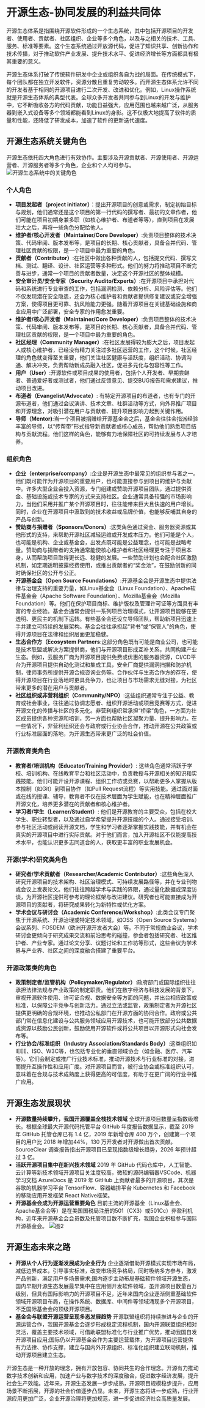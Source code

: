 # 开源生态-协同发展的利益共同体
开源生态体系是指围绕开源软件形成的一个生态系统，其中包括开源项目的开发者、使用者、贡献者、社区组织、企业等多个角色，以及与之相关的技术、工具、服务、标准等要素。这个生态系统通过开放源代码，促进了知识共享、创新协作和技术传播，对于推动软件产业发展、提升技术水平、促进经济增长等方面都具有极其重要的意义。

开源生态体系打破了传统软件研发中企业或组织各自为战的局面。在传统模式下，每个团队都在独立开发软件，资源分散且重复劳动较多。而开源生态体系允许不同的开发者基于相同的开源项目进行二次开发、改进和优化。例如，Linux操作系统就是开源生态体系的典型代表。全球众多开发者共同参与到Linux的开发与维护中，它不断吸收各方的代码贡献，功能日益强大，应用范围也越来越广泛，从服务器到嵌入式设备等多个领域都能看到Linux的身影。这不仅极大地提高了软件的质量和性能，还降低了研发成本，加速了软件的更新迭代速度。

## 开源生态系统关键角色
开源生态依托四大角色进行有效协作。主要涉及开源贡献者、开源使用者、开源运营者、开源服务者等多个角色，企业和个人均可参与。
![开源生态系统中的关键角色](https://github.com/December21-dev/osewp/blob/main/images/key-role.png)

### 个人角色
- **项目发起者（project initiator）**：提出开源项目的创意或需求，制定初始目标与规划，他们通常还是这个项目的第一行代码的撰写者、最初的文章作者，他们可能在项目初期身兼多职（如核心维护者、布道者等等），直到项目在发展壮大之后，再将一些角色分配给他人。
- **维护者/核心开发者（Maintainer/Core Developer）**:负责项目整体的技术决策、代码审阅、版本发布等，是项目的长期、核心贡献者，具备合并代码、管理社区贡献的权限，是一个项目中最为重要的角色。
- **贡献者（Contributor）**:在社区中做出各种贡献的人，包括提交代码、撰写文档、测试、翻译、设计、社区运营等多种形式。他们的努力将推动项目不断完善与进步，通常一个项目的贡献者数量，决定这个开源社区的整体规模。
- **安全审计员/安全专家（Security Audito/Experts）**:在开源项目中承担对代码和系统进行专业审查的工作，包括漏洞检测、依赖分析、风险评估等。他们不仅发现潜在安全隐患，还会为核心维护者和贡献者提供修复建议或安全增强方案，使得项目更可靠、抗风险能力更强。随着开源项目在关键基础设施和商业应用中广泛部署，安全专家的作用愈发重要。
- **维护者/核心开发者（Maintainer/Core Developer）**:负责项目整体的技术决策、代码审阅、版本发布等，是项目的长期、核心贡献者，具备合并代码、管理社区贡献的权限，是一个项目中最为重要的角色。
- **社区经理（Community Manager）**:在社区发展得较为膨大之后，项目发起人或核心维护者，已经没有精力关注过多社区运营的工作，这个时候，社区经理的角色就变得至关重要，他们关注社区健康与活跃度，组织活动、协调沟通、解决冲突，负责帮助新成员融入社区，促进多元化与包容性等工作。
- **用户（User）**:开源软件或项目成果的使用者，包括个人开发者、早期尝鲜者、普通爱好者或测试者，他们通过反馈意见、提交BUG报告和需求建议，推动项目改进。
- **布道者（Evangelist/Advocate）**: 有特定开源项目的布道者，也有专门的开源布道者，他们通过会议演讲、技术文章、社群活动等方式，向外界推广项目和开源理念，对吸引潜在用户与贡献者、提升项目影响力起到关键作用。
- **导师（Mentor)**:当一个项目被捐赠给开源基金会之后，基金会往往会指派经验丰富的导师，以“传帮带”形式指导新贡献者或核心成员，帮助他们熟悉项目结构与贡献流程。他们这样的角色，能够有力地保障社区的可持续发展与人才培养。

### 组织角色
- **企业（enterprise/company）**:企业是开源生态中最常见的组织参与者之一。他们既可能作为开源项目的重要用户，也可能直接参与到项目的维护与贡献中。许多大型企业会投入资源，专门组建或赞助开源项目团队，通过提供资金、基础设施或技术专家的方式来支持社区。企业通常具备较强的市场影响力，当他们采用并推广某个开源项目时，往往能带来巨大且快速的用户增长。同时，企业在开源项目中汲取到的技术收益或品牌价值，也能够反哺其自身的产品与创新。
- **赞助商与捐赠者（Sponsors/Donors）**:这类角色通过资金、服务器资源或其他形式的支持，来帮助开源社区减轻运维或开发成本压力。他们可能是个人，也可能是机构、企业或基金会，出发点既可能是公益理念，也可能是战略考量。赞助商与捐赠者的支持通常能使核心维护者和社区经理更专注于项目本身，从而帮助项目取得更长远、稳健的发展。一些赞助计划也会配合社区激励机制，如定期透明披露经费使用，或推出贡献者的“奖金池”，在鼓励创新的同时确保社区的公开与公正。
- **开源基金会（Open Source Foundations）**:开源基金会是开源生态中提供法律与治理支持的重要力量，如Linux基金会（Linux Foundation）、Apache软件基金会（Apache Software Foundation）、Mozilla基金会（Mozilla Foundation）等。他们在保护项目商标、维护版权及管理许可证等方面具有丰富的专业经验。基金会通常会提供一系列项目治理模式，让开源项目能够在更透明、更民主的机制下运转。有些基金会还设立导师团队，帮助新项目迅速上手并建立可持续的发展架构。基金会往往承担起“背书”或“保管人”的角色，使得开源项目在法律和组织层面更加稳健。
- **生态合作方（Ecosystem Partners**:这部分角色既有可能是商业公司，也可能是技术联盟或解决方案提供商，他们与开源项目形成互补关系，共同构建产业生态。例如，云服务厂商为开源项目提供免费或优惠的服务器资源，CI/CD平台为开源项目提供自动化测试和集成工具，安全厂商提供漏洞扫描和防护机制，律师事务所提供开源合规咨询业务等。合作伙伴与生态合作方的存在，使得开源项目在行业落地时更具竞争力，也让项目与市场需求无缝对接，为社区带来更多的潜在用户与贡献者。
- **社区组织或非营利组织（Community/NPO）**:这些组织通常专注于公益、教育或社会事业，往往通过协调志愿者、组织开源活动或项目竞赛等方式，促进开源文化的传播与社区的多元化。非营利组织常承担“桥梁”角色，一方面为社区成员提供各种资源和培训，另一方面也帮助社区凝聚力量、提升影响力。在一些情况下，非营利组织还会与政府或行业协会合作，推动开源在公共政策或行业标准层面的落地，为开源生态带来更广泛的社会价值。

### 开源教育类角色
- **教育者/培训机构（Educator/Training Provider）**: 这些角色通常活跃于学校、培训机构、在线教育平台和社区活动中，负责教授与开源相关的知识和实践技能。他们可能开设开源课程、组织工作坊或竞赛，以帮助更多人掌握从版本控制（如Git）到项目协作（如Pull Request流程）等实用技能。通过面对面或在线的授课、辅导，教育者不仅在技术层面为学生赋能，也在精神层面推广开源文化，培养更多潜在的贡献者和核心维护者。
- **学习者/学生（Learner/Student）**: 他们是开源教育的主要受众，包括在校大学生、职业转型者，以及通过自学希望提升开源技能的个人。通过接受培训、参与社区活动或阅读开源文档，学生和学习者逐渐掌握实践技能，并有机会在真实的开源项目中进行实际贡献。对于他们而言，加入开源社区不仅能提高技术水平，也能认识更多志同道合的人，获取更丰富的职业发展机会。


### 开源(学术)研究类角色
- **研究者/学术贡献者（Researcher/Academic Contributor）**:这些角色深入研究开源项目的技术架构、社区治理模式、可持续发展路径等，并在专业刊物或会议上发表论文。他们往往跨越学术与实践的界限，通过量化数据或深度访谈，为开源社区提供可参考的理论框架与改进建议。研究者也可能直接成为开源项目的贡献者，将研究成果转化为新特性或优化方案。
- **学术会议与研讨会（Academic Conference/Workshop）**:此类会议专门聚焦于开源系统、开源治理或特定技术领域，如OSS（Open Source Systems）会议系列、FOSDEM（欧洲开源开发者大会）等。不同于常规商业会议，学术研讨会更倾向于研究成果交流和前沿思考的碰撞，参会者包括研究者、社区维护者、产业专家。通过论文分享、议题讨论和工作坊等形式，这些会议为学术界与产业界、社区之间的深度融合搭建了重要平台。

### 开源政策类的角色
- **政策制定者/监管机构（Policymaker/Regulator）**:政府部门或国际组织往往承担法律法规与产业政策的制定职责。他们在数字经济与科技发展的背景下，审视开源软件使用、许可证合规、数据安全等方面的问题，并出台相应政策或标准，以保障公平竞争与创新活力。通过立法或监管，政策制定者为开源社区提供更明确的合规环境，也推动公私部门在开源方面的协同合作。政府或公共部门常在信息化建设与公共服务领域应用开源技术，也可能开放部分公共数据或资源以鼓励公民创新，鼓励使用开源软件或将公共项目以开源形式向社会发布等。
- **行业协会/标准组织（Industry Association/Standards Body）**:这类组织如IEEE、ISO、W3C等，也包括专业化的垂直领域协会（如金融、医疗、汽车等）。它们会制定或推广行业技术标准，推动开源技术与行业标准的对接，进而提升互操作性和应用广度。对开源项目而言，被行业协会或标准组织认可，意味着在合规与技术成熟度上获得更高的可信度，有助于在更广阔的行业中推广应用。

## 开源生态发展现状

- **开源数量持续攀升，我国开源覆盖全栈技术领域**
全球开源项目数量呈指数级增长。根据全球最大开源代码托管平台 GitHub 年度报告数据显示，截至 2019 年 GitHub 托管仓库已有 1.4 亿，2019 年新增仓库 400 万个，创建第一个项目的用户比 2018 年增加44%，130 万开发者对开源做出首次贡献。SourceClear 调查报告指出开源项目已呈现指数级增长趋势，2026 年预计超过 3 亿。
- **活跃开源项目集中在新兴技术领域**
  2019 年 GitHub 代码仓库中，人工智能、云计算等新技术领域开源项目关注度较高，微软的源码编辑器VSCode、机器学习文档 AzureDocs 是 2019 年 GitHub 上贡献者最多的开源项目，其次是谷歌的机器学习平台 TensorFlow、容器编排平台 Kubernetes 和 Facebook 的移动应用开发框架 React Native框架。
- **开源基金会成为开源运营重要角色**
目前主流的开源基金（Linux基金会、Apache基金会等）是在美国国税局注册的501（CX3）或501Cc）非盈利机构，近年来开源基金会会员数及托管项目数不断扩充，我国企业积极参与国际开源基金会。
![图2](https://github.com/December21-dev/osewp/blob/main/images/%E5%9F%BA%E9%87%91%E4%BC%9A%E6%95%B0%E6%8D%AE.png)

## 开源生态未来之路
- **开源从个人行为逐渐发展成为企业行为**
  企业逐渐借助开源模式实现市场布局，减低边界成本，引导事实标准，改变市场竞争格局，同时吸纳多方参与，激发产品创新，满足用户多场景需求;国内逐步主动布局基础软件领域开源生态，国内早期开源生态发展最早集中在应用侧开发软件领域，虽开源项目数量百万级别，但具有国际影响力的开源项目不足，近年来国内企业逐渐侧重基础软件领域开源项目布局，在操作系统、数据库、中间件等领域涌现多个开源项目，不乏国际基金会的顶级开源项目。
- **基金会与联盟开源运营呈现多态发展趋势**
  开源联盟组织将持续推进与企业的开源运营合作，我国开源基金会逐步形成稳定流程机制，国内开源联盟组织相对灵活，覆盖主要技术领域，可借助联盟标准化与行业推广优势，推动我国自发开源项目应用;国际仍以开源基金会作为主要运营载体，为开源项目运营提供有力法律、协作支撑，建立与国内外开源组织、标准化组织建立联动机制，推动开源项目建立生态。

开源生态是一种开放的理念，拥有开放包容、协同共生的合作理念。开源有力推动数字技术创新和应用，加速产业与数字技术的深度融合，促进数字经济发展，提升社会生产效能。近年来，开源生态发展一步步成熟，开源项目规模稳步提升，应用场景不断拓展，开源的社会价值逐步凸显。未来，开源生态将进一步成熟，行业开源应用更加广泛，企业开源治理将更加规范，进一步促进经济社会高质量发展。
  
  



